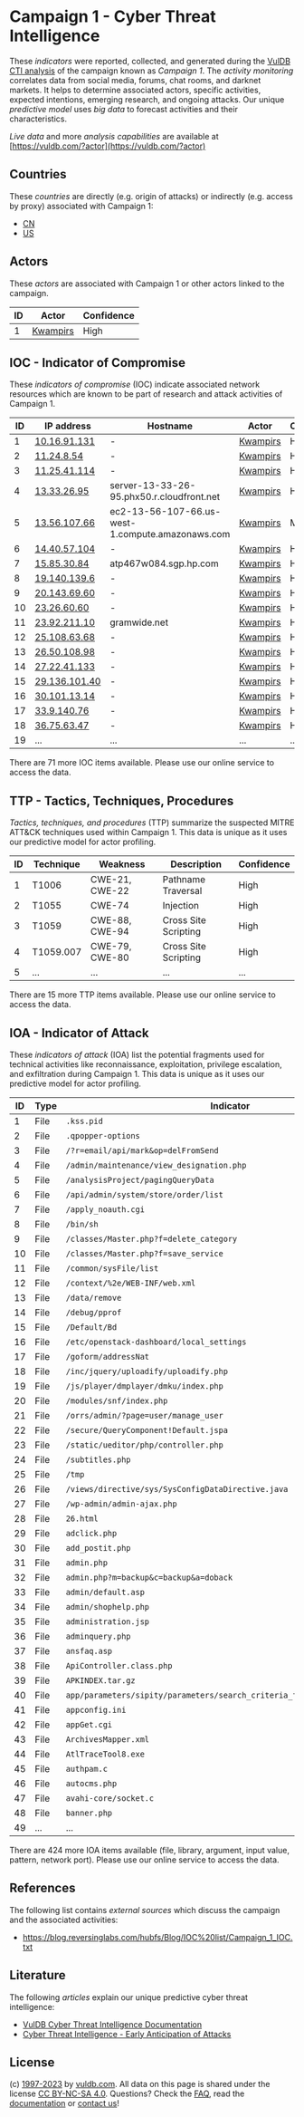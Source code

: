 # Campaign 1 - Cyber Threat Intelligence

These _indicators_ were reported, collected, and generated during the [VulDB CTI analysis](https://vuldb.com/?kb.cti) of the campaign known as _Campaign 1_. The _activity monitoring_ correlates data from social media, forums, chat rooms, and darknet markets. It helps to determine associated actors, specific activities, expected intentions, emerging research, and ongoing attacks. Our unique _predictive model_ uses _big data_ to forecast activities and their characteristics.

_Live data_ and more _analysis capabilities_ are available at [https://vuldb.com/?actor](https://vuldb.com/?actor)

## Countries

These _countries_ are directly (e.g. origin of attacks) or indirectly (e.g. access by proxy) associated with Campaign 1:

* [CN](https://vuldb.com/?country.cn)
* [US](https://vuldb.com/?country.us)

## Actors

These _actors_ are associated with Campaign 1 or other actors linked to the campaign.

ID | Actor | Confidence
-- | ----- | ----------
1 | [Kwampirs](https://vuldb.com/?actor.kwampirs) | High

## IOC - Indicator of Compromise

These _indicators of compromise_ (IOC) indicate associated network resources which are known to be part of research and attack activities of Campaign 1.

ID | IP address | Hostname | Actor | Confidence
-- | ---------- | -------- | ----- | ----------
1 | [10.16.91.131](https://vuldb.com/?ip.10.16.91.131) | - | [Kwampirs](https://vuldb.com/?actor.kwampirs) | High
2 | [11.24.8.54](https://vuldb.com/?ip.11.24.8.54) | - | [Kwampirs](https://vuldb.com/?actor.kwampirs) | High
3 | [11.25.41.114](https://vuldb.com/?ip.11.25.41.114) | - | [Kwampirs](https://vuldb.com/?actor.kwampirs) | High
4 | [13.33.26.95](https://vuldb.com/?ip.13.33.26.95) | server-13-33-26-95.phx50.r.cloudfront.net | [Kwampirs](https://vuldb.com/?actor.kwampirs) | High
5 | [13.56.107.66](https://vuldb.com/?ip.13.56.107.66) | ec2-13-56-107-66.us-west-1.compute.amazonaws.com | [Kwampirs](https://vuldb.com/?actor.kwampirs) | Medium
6 | [14.40.57.104](https://vuldb.com/?ip.14.40.57.104) | - | [Kwampirs](https://vuldb.com/?actor.kwampirs) | High
7 | [15.85.30.84](https://vuldb.com/?ip.15.85.30.84) | atp467w084.sgp.hp.com | [Kwampirs](https://vuldb.com/?actor.kwampirs) | High
8 | [19.140.139.6](https://vuldb.com/?ip.19.140.139.6) | - | [Kwampirs](https://vuldb.com/?actor.kwampirs) | High
9 | [20.143.69.60](https://vuldb.com/?ip.20.143.69.60) | - | [Kwampirs](https://vuldb.com/?actor.kwampirs) | High
10 | [23.26.60.60](https://vuldb.com/?ip.23.26.60.60) | - | [Kwampirs](https://vuldb.com/?actor.kwampirs) | High
11 | [23.92.211.10](https://vuldb.com/?ip.23.92.211.10) | gramwide.net | [Kwampirs](https://vuldb.com/?actor.kwampirs) | High
12 | [25.108.63.68](https://vuldb.com/?ip.25.108.63.68) | - | [Kwampirs](https://vuldb.com/?actor.kwampirs) | High
13 | [26.50.108.98](https://vuldb.com/?ip.26.50.108.98) | - | [Kwampirs](https://vuldb.com/?actor.kwampirs) | High
14 | [27.22.41.133](https://vuldb.com/?ip.27.22.41.133) | - | [Kwampirs](https://vuldb.com/?actor.kwampirs) | High
15 | [29.136.101.40](https://vuldb.com/?ip.29.136.101.40) | - | [Kwampirs](https://vuldb.com/?actor.kwampirs) | High
16 | [30.101.13.14](https://vuldb.com/?ip.30.101.13.14) | - | [Kwampirs](https://vuldb.com/?actor.kwampirs) | High
17 | [33.9.140.76](https://vuldb.com/?ip.33.9.140.76) | - | [Kwampirs](https://vuldb.com/?actor.kwampirs) | High
18 | [36.75.63.47](https://vuldb.com/?ip.36.75.63.47) | - | [Kwampirs](https://vuldb.com/?actor.kwampirs) | High
19 | ... | ... | ... | ...

There are 71 more IOC items available. Please use our online service to access the data.

## TTP - Tactics, Techniques, Procedures

_Tactics, techniques, and procedures_ (TTP) summarize the suspected MITRE ATT&CK techniques used within Campaign 1. This data is unique as it uses our predictive model for actor profiling.

ID | Technique | Weakness | Description | Confidence
-- | --------- | -------- | ----------- | ----------
1 | T1006 | CWE-21, CWE-22 | Pathname Traversal | High
2 | T1055 | CWE-74 | Injection | High
3 | T1059 | CWE-88, CWE-94 | Cross Site Scripting | High
4 | T1059.007 | CWE-79, CWE-80 | Cross Site Scripting | High
5 | ... | ... | ... | ...

There are 15 more TTP items available. Please use our online service to access the data.

## IOA - Indicator of Attack

These _indicators of attack_ (IOA) list the potential fragments used for technical activities like reconnaissance, exploitation, privilege escalation, and exfiltration during Campaign 1. This data is unique as it uses our predictive model for actor profiling.

ID | Type | Indicator | Confidence
-- | ---- | --------- | ----------
1 | File | `.kss.pid` | Medium
2 | File | `.qpopper-options` | High
3 | File | `/?r=email/api/mark&op=delFromSend` | High
4 | File | `/admin/maintenance/view_designation.php` | High
5 | File | `/analysisProject/pagingQueryData` | High
6 | File | `/api/admin/system/store/order/list` | High
7 | File | `/apply_noauth.cgi` | High
8 | File | `/bin/sh` | Low
9 | File | `/classes/Master.php?f=delete_category` | High
10 | File | `/classes/Master.php?f=save_service` | High
11 | File | `/common/sysFile/list` | High
12 | File | `/context/%2e/WEB-INF/web.xml` | High
13 | File | `/data/remove` | Medium
14 | File | `/debug/pprof` | Medium
15 | File | `/Default/Bd` | Medium
16 | File | `/etc/openstack-dashboard/local_settings` | High
17 | File | `/goform/addressNat` | High
18 | File | `/inc/jquery/uploadify/uploadify.php` | High
19 | File | `/js/player/dmplayer/dmku/index.php` | High
20 | File | `/modules/snf/index.php` | High
21 | File | `/orrs/admin/?page=user/manage_user` | High
22 | File | `/secure/QueryComponent!Default.jspa` | High
23 | File | `/static/ueditor/php/controller.php` | High
24 | File | `/subtitles.php` | High
25 | File | `/tmp` | Low
26 | File | `/views/directive/sys/SysConfigDataDirective.java` | High
27 | File | `/wp-admin/admin-ajax.php` | High
28 | File | `26.html` | Low
29 | File | `adclick.php` | Medium
30 | File | `add_postit.php` | High
31 | File | `admin.php` | Medium
32 | File | `admin.php?m=backup&c=backup&a=doback` | High
33 | File | `admin/default.asp` | High
34 | File | `admin/shophelp.php` | High
35 | File | `administration.jsp` | High
36 | File | `adminquery.php` | High
37 | File | `ansfaq.asp` | Medium
38 | File | `ApiController.class.php` | High
39 | File | `APKINDEX.tar.gz` | High
40 | File | `app/parameters/sipity/parameters/search_criteria_for_works_parameter.rb` | High
41 | File | `appconfig.ini` | High
42 | File | `appGet.cgi` | Medium
43 | File | `ArchivesMapper.xml` | High
44 | File | `AtlTraceTool8.exe` | High
45 | File | `authpam.c` | Medium
46 | File | `autocms.php` | Medium
47 | File | `avahi-core/socket.c` | High
48 | File | `banner.php` | Medium
49 | ... | ... | ...

There are 424 more IOA items available (file, library, argument, input value, pattern, network port). Please use our online service to access the data.

## References

The following list contains _external sources_ which discuss the campaign and the associated activities:

* https://blog.reversinglabs.com/hubfs/Blog/IOC%20list/Campaign_1_IOC.txt

## Literature

The following _articles_ explain our unique predictive cyber threat intelligence:

* [VulDB Cyber Threat Intelligence Documentation](https://vuldb.com/?kb.cti)
* [Cyber Threat Intelligence - Early Anticipation of Attacks](https://www.scip.ch/en/?labs.20201022)

## License

(c) [1997-2023](https://vuldb.com/?kb.changelog) by [vuldb.com](https://vuldb.com/?kb.about). All data on this page is shared under the license [CC BY-NC-SA 4.0](https://creativecommons.org/licenses/by-nc-sa/4.0/). Questions? Check the [FAQ](https://vuldb.com/?kb.faq), read the [documentation](https://vuldb.com/?kb) or [contact us](https://vuldb.com/?contact)!
